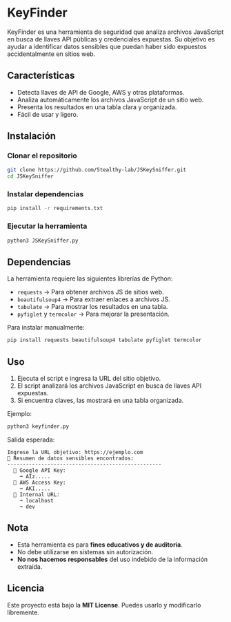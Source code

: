 # KeyFinder

KeyFinder es una herramienta de seguridad que analiza archivos JavaScript en busca de llaves API públicas y credenciales expuestas. Su objetivo es ayudar a identificar datos sensibles que puedan haber sido expuestos accidentalmente en sitios web.

## Características
- Detecta llaves de API de Google, AWS y otras plataformas.
- Analiza automáticamente los archivos JavaScript de un sitio web.
- Presenta los resultados en una tabla clara y organizada.
- Fácil de usar y ligero.

## Instalación

### Clonar el repositorio
```bash
git clone https://github.com/Stealthy-lab/JSKeySniffer.git
cd JSKeySniffer
```

### Instalar dependencias
```bash
pip install -r requirements.txt
```

### Ejecutar la herramienta
```bash
python3 JSKeySniffer.py
```

## Dependencias
La herramienta requiere las siguientes librerías de Python:
- `requests` → Para obtener archivos JS de sitios web.
- `beautifulsoup4` → Para extraer enlaces a archivos JS.
- `tabulate` → Para mostrar los resultados en una tabla.
- `pyfiglet` y `termcolor` → Para mejorar la presentación.

Para instalar manualmente:
```bash
pip install requests beautifulsoup4 tabulate pyfiglet termcolor
```

## Uso
1. Ejecuta el script e ingresa la URL del sitio objetivo.
2. El script analizará los archivos JavaScript en busca de llaves API expuestas.
3. Si encuentra claves, las mostrará en una tabla organizada.

Ejemplo:
```bash
python3 keyfinder.py
```
Salida esperada:
```
Ingrese la URL objetivo: https://ejemplo.com
💛 Resumen de datos sensibles encontrados:
--------------------------------------------------
  📌 Google API Key:
    ➞ AIz.....
  📌 AWS Access Key:
    ➞ AKI.....
  📌 Internal URL:
    ➞ localhost
    ➞ dev

```

## Nota
- Esta herramienta es para **fines educativos y de auditoría**.
- No debe utilizarse en sistemas sin autorización.
- **No nos hacemos responsables** del uso indebido de la información extraída.

## Licencia
Este proyecto está bajo la **MIT License**. Puedes usarlo y modificarlo libremente.

